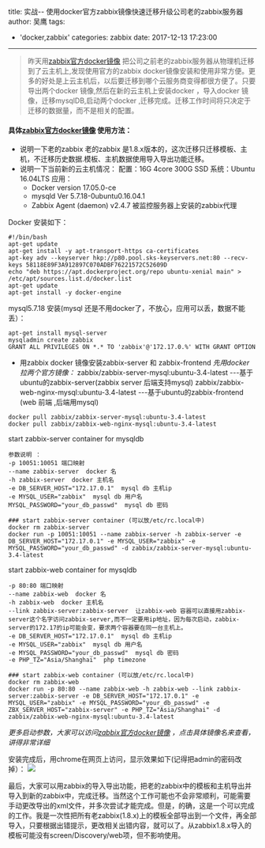 title: 实战-- 使用docker官方zabbix镜像快速迁移升级公司老的zabbix服务器
author: 吴鹰
tags:
  - 'docker,zabbix'
categories: zabbix
date: 2017-12-13 17:23:00
---
> 昨天用[zabbix官方docker镜像](https://hub.docker.com/u/zabbix/) 把公司之前老的zabbix服务器从物理机迁移到了云主机上,发现使用官方的zabbix docker镜像安装和使用非常方便。更多的好处是上云主机后，以后要迁移到哪个云服务商变得都很方便了。只要导出两个docker 镜像,然后在新的云主机上安装docker ，导入docker 镜像，迁移mysqlDB,启动两个docker ,迁移完成。迁移工作时间将只决定于迁移的数据量，而不是相关的配置。

#### 具体[zabbix官方docker镜像](https://hub.docker.com/u/zabbix/) 使用方法：
* 说明一下老的zabbix
  老的zabbix 是1.8.x版本的，这次迁移只迁移模板、主机，不迁移历史数据.模板、主机数据使用导入导出功能迁移。
* 说明一下当前新的云主机情况：
配置：16G 4core 300G SSD
系统：Ubuntu 16.04LTS
应用：
  - Docker version 17.05.0-ce
  - mysqld  Ver 5.7.18-0ubuntu0.16.04.1
  - Zabbix Agent (daemon) v2.4.7  被监控服务器上安装的zabbix代理 

Docker 安装如下：
```
#!/bin/bash
apt-get update
apt-get install -y apt-transport-https ca-certificates
apt-key adv --keyserver hkp://p80.pool.sks-keyservers.net:80 --recv-keys 58118E89F3A912897C070ADBF76221572C52609D
echo "deb https://apt.dockerproject.org/repo ubuntu-xenial main" > /etc/apt/sources.list.d/docker.list
apt-get update
apt-get install -y docker-engine
```

mysql5.7.18 安装(mysql 还是不用docker了，不放心，应用可以丢，数据不能丢）：
```
apt-get install mysql-server
mysqladmin create zabbix
GRANT ALL PRIVILEGES ON *.* TO 'zabbix'@'172.17.0.%' WITH GRANT OPTION
```

* 用zabbix docker 镜像安装zabbix-server 和 zabbix-frontend
*先用docker 拉两个官方镜像：*
zabbix/zabbix-server-mysql:ubuntu-3.4-latest  ---基于ubuntu的zabbix-server(zabbix server 后端支持mysql)
zabbix/zabbix-web-nginx-mysql:ubuntu-3.4-latest  ---基于ubuntu的zabbix-frontend (web 前端 ,后端用mysql)

```
docker pull zabbix/zabbix-server-mysql:ubuntu-3.4-latest
docker pull zabbix/zabbix-web-nginx-mysql:ubuntu-3.4-latest
```
start zabbix-server container for mysqldb
```
参数说明 ：
-p 10051:10051 端口映射
--name zabbix-server  docker 名
-h zabbix-server  docker 主机名
-e DB_SERVER_HOST="172.17.0.1"  mysql db 主机ip
-e MYSQL_USER="zabbix"  mysql db 用户名
MYSQL_PASSWORD="your_db_passwd"  mysql db 密码

### start zabbix-server container (可以放/etc/rc.local中)
docker rm zabbix-server
docker run -p 10051:10051 --name zabbix-server -h zabbix-server -e DB_SERVER_HOST="172.17.0.1" -e MYSQL_USER="zabbix" -e MYSQL_PASSWORD="your_db_passwd" -d zabbix/zabbix-server-mysql:ubuntu-3.4-latest
```
start zabbix-web container for mysqldb
```
-p 80:80 端口映射
--name zabbix-web  docker 名
-h zabbix-web  docker 主机名
--link zabbix-server:zabbix-server  让zabbix-web 容器可以直接用zabbix-server这个名字访问zabbix-server,而不一定要用ip地址，因为每次启动，zabbix-server的172.17的ip可能会变，要求两个容器要在同一台主机上。
-e DB_SERVER_HOST="172.17.0.1"  mysql db 主机ip
-e MYSQL_USER="zabbix"  mysql db 用户名
-e MYSQL_PASSWORD="your_db_passwd"  mysql db 密码
-e PHP_TZ="Asia/Shanghai"  php timezone

### start zabbix-web container (可以放/etc/rc.local中)
docker rm zabbix-web
docker run -p 80:80 --name zabbix-web -h zabbix-web --link zabbix-server:zabbix-server -e DB_SERVER_HOST="172.17.0.1" -e MYSQL_USER="zabbix" -e MYSQL_PASSWORD="your_db_passwd" -e ZBX_SERVER_HOST="zabbix-server" -e PHP_TZ="Asia/Shanghai" -d zabbix/zabbix-web-nginx-mysql:ubuntu-3.4-latest
```
*更多启动参数，大家可以访问[zabbix官方docker镜像](https://hub.docker.com/u/zabbix/) ，点击具体镜像名来查看，讲得非常详细*

安装完成后，用chrome在网页上访问，显示效果如下(记得把admin的密码改掉）：
![](/images/2017-12-14-10-12-40.png)

最后，大家可以用zabbix的导入导出功能，把老的zabbix中的模板和主机导出并导入到新的zabbix中，完成迁移。当然这个工作可能也不会非常顺利，可能需要手动更改导出的xml文件，并多次尝试才能完成。但是，的确，这是一个可以完成的工作。我是一次性把所有老zabbix(1.8.x)上的模板全部导出到一个文件，再全部导入，只要根据出错提示，更改相关出错内容，就可以了。从zabbix1.8.x导入的模板可能没有screen/Discovery/web项，但不影响使用。